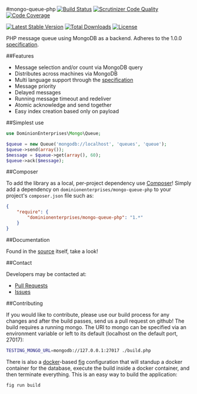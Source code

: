 #mongo-queue-php
[![Build Status](http://img.shields.io/travis/dominionenterprises/mongo-queue-php.svg?style=flat)](https://travis-ci.org/dominionenterprises/mongo-queue-php)
[![Scrutinizer Code Quality](http://img.shields.io/scrutinizer/g/dominionenterprises/mongo-queue-php.svg?style=flat)](https://scrutinizer-ci.com/g/dominionenterprises/mongo-queue-php/)
[![Code Coverage](http://img.shields.io/coveralls/dominionenterprises/mongo-queue-php.svg?style=flat)](https://coveralls.io/r/dominionenterprises/mongo-queue-php)

[![Latest Stable Version](http://img.shields.io/packagist/v/dominionenterprises/mongo-queue-php.svg?style=flat)](https://packagist.org/packages/dominionenterprises/mongo-queue-php)
[![Total Downloads](http://img.shields.io/packagist/dt/dominionenterprises/mongo-queue-php.svg?style=flat)](https://packagist.org/packages/dominionenterprises/mongo-queue-php)
[![License](http://img.shields.io/packagist/l/dominionenterprises/mongo-queue-php.svg?style=flat)](https://packagist.org/packages/dominionenterprises/mongo-queue-php)

PHP message queue using MongoDB as a backend.
Adheres to the 1.0.0 [specification](https://github.com/dominionenterprises/mongo-queue-specification).

##Features

 * Message selection and/or count via MongoDB query
 * Distributes across machines via MongoDB
 * Multi language support through the [specification](https://github.com/dominionenterprises/mongo-queue-specification)
 * Message priority
 * Delayed messages
 * Running message timeout and redeliver
 * Atomic acknowledge and send together
 * Easy index creation based only on payload

##Simplest use

```php
use DominionEnterprises\Mongo\Queue;

$queue = new Queue('mongodb://localhost', 'queues', 'queue');
$queue->send(array());
$message = $queue->get(array(), 60);
$queue->ack($message);
```

##Composer

To add the library as a local, per-project dependency use [Composer](http://getcomposer.org)! Simply add a dependency on
`dominionenterprises/mongo-queue-php` to your project's `composer.json` file such as:

```json
{
    "require": {
        "dominionenterprises/mongo-queue-php": "1.*"
    }
}
```

##Documentation

Found in the [source](src/Queue.php) itself, take a look!

##Contact

Developers may be contacted at:

 * [Pull Requests](https://github.com/dominionenterprises/mongo-queue-php/pulls)
 * [Issues](https://github.com/dominionenterprises/mongo-queue-php/issues)

##Contributing

If you would like to contribute, please use our build process for any changes
and after the build passes, send us a pull request on github!  The build
requires a running mongo.  The URI to mongo can be specified via an environment
variable or left to its default (localhost on the default port, 27017):
```sh
TESTING_MONGO_URL=mongodb://127.0.0.1:27017 ./build.php
```

There is also a [docker](http://www.docker.com/)-based
[fig](http://www.fig.sh/) configuration that will standup a docker container
for the database, execute the build inside a docker container, and then
terminate everything.  This is an easy way to build the application:
```sh
fig run build
```
